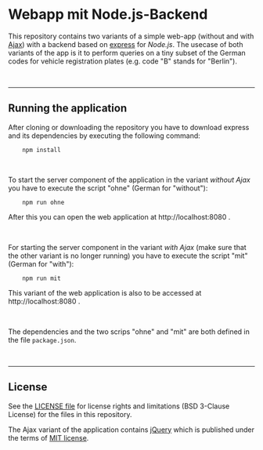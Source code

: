 # Webapp mit Node.js-Backend

This repository contains two variants of a simple web-app (without and with 
[Ajax](https://en.wikipedia.org/wiki/Ajax_(programming))) with a backend 
based on [express](https://www.npmjs.com/package/express) for *Node.js*.
The usecase of both variants of the app is it to perform queries on a tiny subset of 
the German codes for vehicle registration plates (e.g. code "B" stands for "Berlin").

<br>

----
## Running the application

After cloning or downloading the repository you have to download express and its dependencies by 
executing the following command:
````
    npm install
````    
<br>

To start the server component of the application in the variant *without Ajax* you have to 
execute the script "ohne" (German for "without"):
````
    npm run ohne
````

After this you can open the web application at http://localhost:8080 .

<br>

For starting the server component in the variant *with Ajax* (make sure that the other variant
is no longer running) you have to execute the script "mit" (German for "with"):
````
    npm run mit
````

This variant of the web application is also to be accessed at http://localhost:8080 .

<br>

The dependencies and the two scrips "ohne" and "mit" are both defined in the file `package.json`.

<br>

----
## License

See the [LICENSE file](LICENSE.md) for license rights and limitations (BSD 3-Clause License)
for the files in this repository.

The Ajax variant of the application contains [jQuery](https://jquery.org) which is published
under the terms of [MIT license](https://jquery.org/license/).
